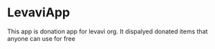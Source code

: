 # LevaviApp
This app is donation app for levavi org. It dispalyed donated items that anyone can use for free
